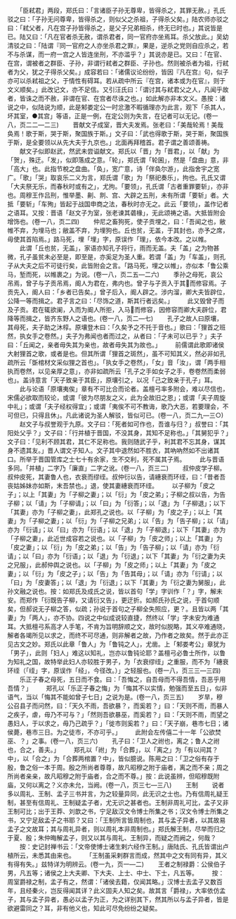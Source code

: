 <!-- { "loadSidebar": true } -->
　　「臣弒君」两段，郑氏曰：「言诸臣子孙无尊卑，皆得杀之，其罪无赦。」孔氏驳之曰：「子孙无问尊卑，皆得杀之，则似父之杀祖，子得杀父矣。」陆农师亦驳之曰：「弒父者，凡在宫子孙皆得杀之，是父子兄弟相杀，终无已时也。」其说皆是已。陆又曰：「凡在官者杀无赦，谓杀君者，同一官府亦坐焉耳。杀父放此。」吴幼清驳之曰：「陆谓『同一官府之人亦坐杀君之罪』，果是，逆杀之党则自应杀之，若不与杀谋，而一府一宫之人皆连坐刑，不亦滥乎？」其说亦是已。又曰：「在官、在宫，谓被者之群臣、子孙，非谓行弒者之群臣、子孙也。然则被杀者为祖，行弒者为父，犹之子得杀父矣。」成容若曰：「诸儒议论纷纷，皆因『凡在宫』句，似子亦可以杀弒祖之父，于情性有碍耳。若从疏中所云『在宫，诸本或为在官』，则于文义顺矣。」此改记文，亦不足信。又引汪氏曰：「谓讨其与弒君父之人，凡闻乎故者，皆诛之而不赦，非谓在官、在宫者尽诛之也。」如此解亦非本文义。愚按：诸说之中，似陆说为顺，此是邾娄定公一时忿激不暇循理亦为此言，观下「杀其人，坏其室，●其宫」等语，正是一例，在定公则为失言，在记者可以无记。(卷一八，页二二—二三)
　　晋献文子成室，晋大夫发焉。张老曰：「美哉轮焉！美哉奂焉！歌于斯，哭于斯，聚国族于斯。」文子曰：「武也得歌于斯，哭于斯，聚国族于斯，是全要领以从先大夫于九京也。」北面再拜稽首。君子谓之善颂善祷。
　　献文子似即赵武，然武未尝谥献文。郑氏以「晋」为「晋君」，以「献」为「贺」，殊迂。「发」，似即落成之意。「轮」，郑氏谓「轮囷」，然是「盘曲」意，非「高大」也。此指节梲之盘曲。「奂」，宽广意，诗「伴奂尔游」，此指舍宇之宽广。「歌」「哭」取哀乐二义为言，郑氏谓「歌」为「祭祀奏乐」，拘也。孔氏又谓「大夫祭无乐，而春秋时或有之」，尤拘。「要领」，孔氏谓「古者重罪要斩」，亦非也。周穆王作吕刑，惟举墨、劓、剕、宫、大辟之五刑，未有所谓「要斩」者。大抵「要斩」「车殉」皆起于战国申商之法，春秋时亦无之。此云「要领」，盖作记者之语耳。又按：晋语「赵文子为室，张老谏其砻椽」，无此颂祷之语。大抵皆附会增饰也。(卷一八，页二四)
　　仲尼之畜狗死，使子贡埋之，曰：「吾闻之也，敝帷不弃，为埋马也；敝盖不弃，为埋狗也。丘也贫，无盖，于其封也，亦予之席，毋使其首陷焉。」路马死，埋「埋」字，原误作「理」，依今本改。之以帷。
　　此谓「丘也贫，无盖」，家语亦知孔子将行，雨而无盖。夫「盖」之为物甚微，孔子虽贫未必至是，即至是，亦奚足为圣人重。若谓「盖」为「车盖」，则孔子从大夫之后不可徒行矣，此皆附会之言。「路马死，埋之以帷」，亦似本「鲁公乘马，堑而死，以帷裹之」为说。(卷一八，页二五—二六)
　　季孙之母死，哀公吊焉，曾子与子贡吊焉，阍人为君在，弗内也。曾子与子贡入于其而修容焉。子贡先入，阍人曰：「乡者已告矣。」曾子后入，阍人辟之。涉内溜，卿大夫皆辟位，公降一等而揖之。君子言之曰：「尽饰之道，斯其行者远矣。」
　　此又毁曾子而及子贡。君在辄欲阑，入而为阍人所拒，入马而修容，因修容而卿大夫辟位，君降等而揖之，皆齐东野人之语也。(卷一八，页二—七)
　　孔子之故人曰原壤，其母死，夫子助之沐椁。原壤登木曰：「久矣予之不托于音也。」歌曰：「狸首之班然，执女手之卷然。」夫子为弗闻也者而过之，从者曰：「子未可以已乎？」夫子曰：「丘闻之，亲者毋失其为亲也，故者毋失其为故也。」
　　前儒谓此歌即诸侯大射狸首之歌，或者是也。但其所谓「狸首之斑然」，虽不可知其义，然必非如孔疏所云「斲棺材文采似狸之首也」。「执女手之卷然」，「女」音「汝」，谓「两手相执而卷然，以见亲厚之意」，亦非如疏所云「孔子之手如女子之手，卷卷然而柔弱也」。盖诗意言「天子致亲于其臣」，原壤引之，以况「己之致亲于孔子」耳。
　　此与论语「原壤夷俟」章有不可比合而论者。盖檀弓率多附会，难以尽信也，宋儒必欲取而较论，或谓「彼为尽朋友之义，此为全故旧之恩」；或谓「夫子周旋中礼」；或谓「夫子经权得宜」；或谓「夷俟不可不教诲，歌乃大恶，若要理会，不可但已，只得且休」。凡此诸说为圣人解驳，皆似可已。(卷一八，页二九—三○)
　　赵文子与叔誉观于九原。文子曰：「死者如可作也，吾谁与归？」叔誉曰：「其阳处父乎？」文子曰：「行并植于晋国，不没其身，其知不足称也。」「其舅犯乎？」文子曰：「见利不顾其君，其仁不足称也。我则随武子乎，利其君不忘其身，谋其身不遗其友。」晋人谓文子知人。文子其中退然如不胜衣，其吶吶然如不出诸其口。所举于晋国管库之士七十有余家，生不交利，死不属其子焉。
　　此与晋语多同。「并植」二字乃「廉直」二字之讹。(卷一八，页三二)
　　叔仲皮学子柳。叔仲皮死，其妻鲁人也，衣衰而缪绖。叔仲衍以告，请繐衰而环绖，曰：「昔者吾丧姑姊妹亦如斯，末吾禁也。」退，使其妻繐衰而环绖。
　　以子柳为「皮之子」；以上「其妻」为「子柳之妻」；以「衍」为「皮之弟」；子柳之叔以告，为告子柳；以「请」为「子柳请」；以「曰」为「衍答」；以「退」为「子柳退」；以下「其妻」亦为「子柳之妻」，此郑孔之说也。以「子柳」为「皮之子」；以上「其妻」为「子柳之妻」；以「衍」为「子柳之兄弟」；以「告」为「告子柳」；以「请」亦为「衍请」；以「曰」亦为「衍语」；以「退」为「子柳退」；以下「其妻」亦为「子柳之妻」，此近世成容若之说也。以「子柳」为「皮之师」；以上「其妻」为「皮之妻」；以「衍」为「皮之弟」；以「告」为「告子柳」；以「请」亦为「衍请」；以「曰」亦为「衍语」；以「退」为「衍退」；以下「其妻」为「衍之妻为夫之兄服」，此郝仲舆之说也。以「子柳」为「皮之师」；以上「其妻」为「皮之妻」；以「衍」为「皮之子」；以「告」为「告其母」；以「请」亦为「衍请」；以「曰」为「皮妻答」；以「退」为「衍退」；以下「其妻」为「衍之妻为舅服」，此孙文融之说也。按：如郑氏及成氏之说，皆以首句「学」字训作「？」字，解未安。而郑作「衍既告子柳，又请衍又告」，更迂折。如郝氏孙氏之说，于首句顺矣，但郝说无子柳之答，似疏；孙说于首句之子柳全失照应，更？。且皆以两「其妻」为「两人」，亦不协。四说之中似成说较直捷，然终以「学」字未安为难通耳。大抵檀弓系高才人手笔，不肯为旨明辞顺之文，故时似脱略，其义卒难通晓，解者各竭所见以求之，而终不可尽通，则非解者之故，乃作者之故矣。然于此亦正见古文之妙。郑氏以此章「鲁人」为「鲁钝之人」，尤凿。上「邾娄考公」章犹为「男子」，此则「妇人」难这以知礼，岂亦以鲁钝论耶？盖檀弓必鲁士所作，以鲁为知礼之国，故特举此妇人亦较胜于男子，为「衣衰缪绖」之重服，而不为「繐衰环绖（「绖」字，原误作「经」，今径改。）」之轻服也。(卷一八，页三三—三四)
　　乐正子春之母死，五日而不食。曰：「吾悔之，自吾母而不得吾情，吾恶乎用吾情？」
　　郑孔以「乐正子春之悔」为「悔其不以实情，勉强而至五日」，似非语气，当以「悔其不能如曾子七日」之说为是。(卷一八，页三五)
　　岁旱，穆公召县子而问然，曰：「天久不雨，吾欲暴？，而奚若？」曰：「天则不雨，而暴人之疾子，虐，毋乃不可与？」「然则吾欲暴巫，而奚若？」曰：「天则不雨，而望之愚妇人，于以求之，毋乃己疏乎？」「徙市则奚若？」曰：「天子崩，巷市七日；诸侯薨，巷市三日。为之徒市，不亦可乎。」
　　此附会左传僖二十一年「公欲焚巫、？」之事。(卷一八，页三六)
　　孔子曰：「卫人之祔也，离之；鲁人之祔也，合之，善夫。」
　　郑孔以「祔」为「合葬」，以「离之」为「有以间其？中」，以「合之」为「合葬两棺置？中」，皆似臆说。陈用之曰：「卫之俗有存于殷，鲁之俗一本于周。殷之所尚者尊尊，故凡昭穆之附于庙者，离之而不亲；周之所尚者亲亲，故凡昭穆之附于庙者，合之而不尊。」按：此说虽辨，但昭穆既附庙，又何以离之？义亦未允，当阙。(卷一八，页三七—三八)
　　王制
　　说者多以周礼、王制、孟子三书并言，为之较量异同，此无识之士也。乃有信周礼疑王制，甚至有信周礼、王制疑孟子者，尤无识之甚者也。王制非周礼可比，孟子又非王制可比；出于王莽、刘歆之书，宁足敌汉文令博士所集之书；汉文令博士所集之书，又宁足敌孟子之书耶？又曰：「王制所言皆周制也，其与孟子异者，以其故易孟子之文故耳；其与周礼异者，则以周礼本非周制也。」郑氏解王制，尽举而归之于夏、殷；朱仲晦解孟子，则又以其与周礼、王制异，而疑之而阙之，何哉？
　　按：史记封禅书云：「文帝使博士诸生剌六经作王制。」唐陆氏、孔氏皆谓出卢植所云，未悉其由来也。
　　「王制虽采剌群言而成，然其中之文有同有异，其义有得有失。」兹特详为明辨云。(卷一九，页一—二)
　　王者之制禄爵：公侯伯子男，凡五等；诸侯之上大夫卿、下大夫、上士、中士、下士，凡五等。
　　按：周室爵禄之制，孟子有之，然谓：「诸侯去籍，仅闻其略。」汉博士去孟子又数百年，且经秦火，岂反得闻其详？此义固夫人知之矣。故其言「爵禄」，大率依仿孟子，其与孟子异者，愚必以孟子为正，为之详别其下，然其所以与孟子异者，皆是欲避雷同之？耳，非有他义也，知此可尽免纷纷之疑矣。
